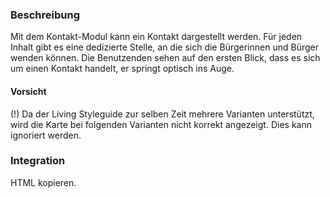 ### Beschreibung

Mit dem Kontakt-Modul kann ein Kontakt dargestellt werden. Für jeden Inhalt gibt es eine dedizierte Stelle, an die sich die Bürgerinnen und Bürger wenden können. Die Benutzenden sehen auf den ersten Blick, dass es sich um einen Kontakt handelt, er springt optisch ins Auge.

#### Vorsicht
(!) Da der Living Styleguide zur selben Zeit mehrere Varianten unterstützt, wird die Karte bei folgenden Varianten nicht korrekt angezeigt. Dies kann ignoriert werden.

### Integration

HTML kopieren.
